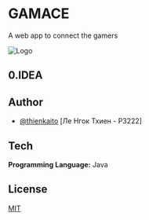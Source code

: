 
# GAMACE

A web app to connect the gamers


![Logo]()



## 0.IDEA




## Author

- [@thienkaito](https://www.github.com/thienkaito) [Ле Нгок Тхиен - P3222]


## Tech

**Programming Language:** Java




## License

[MIT](https://choosealicense.com/licenses/mit/)